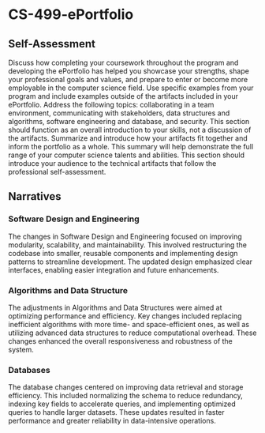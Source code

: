 # CS-499-ePortfolio 


## Self-Assessment

  Discuss how completing your coursework throughout the program and developing the ePortfolio has helped you showcase your strengths, shape your professional goals and values, and prepare to enter or become more employable in the computer science field.
Use specific examples from your program and include examples outside of the artifacts included in your ePortfolio.
Address the following topics: collaborating in a team environment, communicating with stakeholders, data structures and algorithms, software engineering and database, and security. This section should function as an overall introduction to your skills, not a discussion of the artifacts.
Summarize and introduce how your artifacts fit together and inform the portfolio as a whole.
This summary will help demonstrate the full range of your computer science talents and abilities.
This section should introduce your audience to the technical artifacts that follow the professional self-assessment.

## Narratives 

### Software Design and Engineering
The changes in Software Design and Engineering focused on improving modularity, scalability, and maintainability. This involved restructuring the codebase into smaller, reusable components and implementing design patterns to streamline development. The updated design emphasized clear interfaces, enabling easier integration and future enhancements.

### Algorithms and Data Structure
The adjustments in Algorithms and Data Structures were aimed at optimizing performance and efficiency. Key changes included replacing inefficient algorithms with more time- and space-efficient ones, as well as utilizing advanced data structures to reduce computational overhead. These changes enhanced the overall responsiveness and robustness of the system.

### Databases
The database changes centered on improving data retrieval and storage efficiency. This included normalizing the schema to reduce redundancy, indexing key fields to accelerate queries, and implementing optimized queries to handle larger datasets. These updates resulted in faster performance and greater reliability in data-intensive operations.

